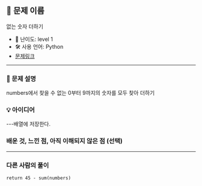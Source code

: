 ## 📘 문제 이름

없는 숫자 더하기

- 🧩 난이도: level 1
- 🛠 사용 언어: Python
- [문제링크](https://school.programmers.co.kr/learn/courses/30/lessons/86051)

---

### 🧠 문제 설명

numbers에서 찾을 수 없는 0부터 9까지의 숫자를 모두 찾아 더하기

### 💡 아이디어

---배열에 저장한다.

### 배운 것, 느낀 점, 아직 이해되지 않은 점 (선택)

---

### 다른 사람의 풀이

`return 45 - sum(numbers)`
